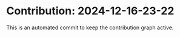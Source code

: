 # Contribution: 2024-12-16-23-22
This is an automated commit to keep the contribution graph active.
